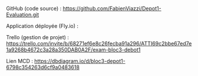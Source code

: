 GitHub (code source) : https://github.com/FabienViazzi/Depot1-Evaluation.git

Application déployée (Fly.io) : 

Trello (gestion de projet) : https://trello.com/invite/b/68271ef6e8c26fecba91a296/ATTI69c2bbe67ed7e1a9268b4672c3a28a350DAB0A2F/exam-bloc3-debot1

Lien MCD : https://dbdiagram.io/d/bloc3-depot1-6798c354263d6cf9a0483618

